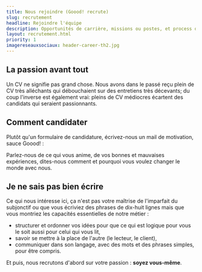 ```yaml
---
title: Nous rejoindre (Goood! recrute)
slug: recrutement
headline: Rejoindre l'équipe
description: Opportunités de carrière, missions ou postes, et process de recrutement et d'intégration chez Goood!
layout: recrutement.html
priority: 1
imagereseauxsociaux: header-career-th2.jpg
---
```


## La passion avant tout ##

Un CV ne signifie pas grand chose. Nous avons dans le passé reçu plein de CV très alléchants qui débouchaient sur des entretiens très décevants; du coup l'inverse est également vrai: pleins de CV médiocres écartent des candidats qui seraient passionnants.

## Comment candidater ##

Plutôt qu'un formulaire de candidature, écrivez-nous un mail de motivation, sauce Goood! : 

Parlez-nous de ce qui vous anime, de vos bonnes et mauvaises expériences, dites-nous comment et pourquoi vous voulez changer le monde avec nous.

## Je ne sais pas bien écrire ##

Ce qui nous intéresse ici, ça n'est pas votre maîtrise de l'imparfait du subjonctif ou que vous écriviez des phrases de dix-huit lignes mais que vous montriez les capacités essentielles de notre métier :

* structurer et ordonner vos idées pour que ce qui est logique pour vous le soit aussi pour celui qui vous lit,
* savoir se mettre à la place de l'autre (le lecteur, le client),
* communiquer dans son langage, avec des mots et des phrases simples, pour être compris.

Et puis, nous recrutons d'abord sur votre passion : **soyez vous-même**.
